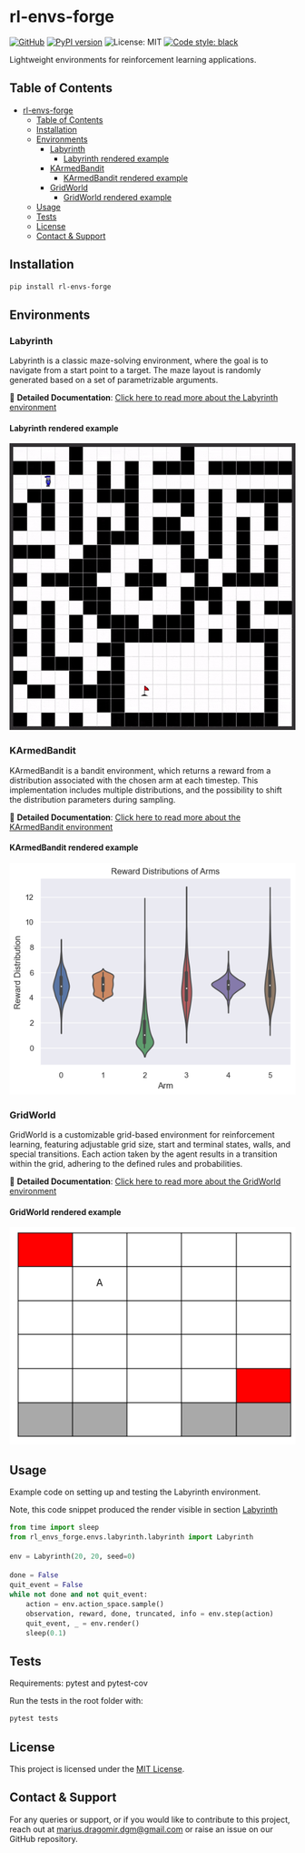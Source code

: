 # rl-envs-forge
<!-- Badges -->
[![GitHub](https://img.shields.io/badge/-GitHub-black?logo=github)](https://github.com/mariusdgm/rl-envs-forge)
[![PyPI version](https://img.shields.io/pypi/v/rl-envs-forge.svg)](https://pypi.org/project/rl-envs-forge/)
![License: MIT](https://img.shields.io/github/license/mariusdgm/rl-envs-forge)
[![Code style: black](https://img.shields.io/badge/code%20style-black-000000.svg)](https://github.com/psf/black)
<!--  -->

Lightweight environments for reinforcement learning applications.

## Table of Contents

- [rl-envs-forge](#rl-envs-forge)
  - [Table of Contents](#table-of-contents)
  - [Installation](#installation)
  - [Environments](#environments)
    - [Labyrinth](#labyrinth)
      - [Labyrinth rendered example](#labyrinth-rendered-example)
    - [KArmedBandit](#karmedbandit)
      - [KArmedBandit rendered example](#karmedbandit-rendered-example)
    - [GridWorld](#gridworld)
      - [GridWorld rendered example](#gridworld-rendered-example)
  - [Usage](#usage)
  - [Tests](#tests)
  - [License](#license)
  - [Contact \& Support](#contact--support)

## Installation

```bash
pip install rl-envs-forge
```

## Environments

### Labyrinth

Labyrinth is a classic maze-solving environment, where the goal is to navigate from a start point to a target. The maze layout is randomly generated based on a set of parametrizable arguments.

<!-- Use github paths for these figures so they will show up in the pypi page -->
📖 **Detailed Documentation**: [Click here to read more about the Labyrinth environment](https://github.com/mariusdgm/rl-envs-forge/blob/main/rl_envs_forge/envs/labyrinth/README.md)

#### Labyrinth rendered example

![Labyrinth render GIF](https://raw.githubusercontent.com/mariusdgm/rl-envs-forge/main/docs/figures/labyrinth/auto_play_demo.gif)


### KArmedBandit

KArmedBandit is a bandit environment, which returns a reward from a distribution associated with the chosen arm at each timestep. This implementation includes multiple distributions, and the possibility to shift the distribution parameters during sampling.

📖 **Detailed Documentation**: [Click here to read more about the KArmedBandit environment](https://github.com/mariusdgm/rl-envs-forge/blob/main/rl_envs_forge/envs/k_armed_bandit/README.md)

#### KArmedBandit rendered example

![KArmedBandit render](https://raw.githubusercontent.com/mariusdgm/rl-envs-forge/main/docs/figures/k_armed_bandit/different_distributions.png)

### GridWorld

GridWorld is a customizable grid-based environment for reinforcement learning, featuring adjustable grid size, start and terminal states, walls, and special transitions. Each action taken by the agent results in a transition within the grid, adhering to the defined rules and probabilities. 

📖 **Detailed Documentation**: [Click here to read more about the GridWorld environment](https://github.com/mariusdgm/rl-envs-forge/blob/main/rl_envs_forge/envs/grid_world/README.md)

#### GridWorld rendered example

![GridWorld render](https://raw.githubusercontent.com/mariusdgm/rl-envs-forge/main/docs/figures/grid_world/default.png)

## Usage

Example code on setting up and testing the Labyrinth environment.

Note, this code snippet produced the render visible in section [Labyrinth](#labyrinth)

```python
from time import sleep
from rl_envs_forge.envs.labyrinth.labyrinth import Labyrinth

env = Labyrinth(20, 20, seed=0)

done = False
quit_event = False
while not done and not quit_event:
    action = env.action_space.sample()  
    observation, reward, done, truncated, info = env.step(action)
    quit_event, _ = env.render()
    sleep(0.1)
```

## Tests

Requirements: pytest and pytest-cov

Run the tests in the root folder with:

```bash
pytest tests
```

## License

This project is licensed under the [MIT License](./LICENSE).

## Contact & Support

For any queries or support, or if you would like to contribute to this project, reach out at [marius.dragomir.dgm@gmail.com](mailto:marius.dragomir.dgm@gmail.com) or raise an issue on our GitHub repository.

